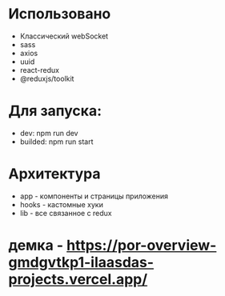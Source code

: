 



# Использовано
 - Классический webSocket
 - sass
 - axios 
 - uuid
 - react-redux
 - @reduxjs/toolkit
 
 
 # Для запуска:
 - dev: 
 npm run dev
 - builded:
 npm run start
 
 # Архитектура 
 
 - app - компоненты и страницы приложения
 - hooks - кастомные хуки
 - lib - все связанное с redux
 
 


# демка - https://por-overview-gmdgvtkp1-ilaasdas-projects.vercel.app/


